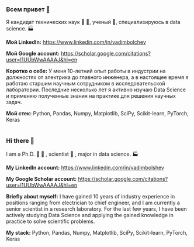 ### Всем привет 👋

Я кандидат технических наук :triangular_ruler: :notebook:, ученый :microscope:, специализируюсь в data science. :factory:

**Мой LinkedIn:** https://www.linkedin.com/in/vadimbolchev

**Мой Google account:** https://scholar.google.com/citations?user=I1UUbWwAAAAJ&hl=en

**Коротко о себе:**
У меня 10-летний опыт работы в индустрии на должностях от электрика до главного инженера, а в настоящее время я работаю старшим научным сотрудником в исследовательской лаборатории. Последние несколько лет я активно изучаю Data Science и применяю полученные знания на практике для решения научных задач.

**Мой стек:**
Python, Pandas, Numpy, Matplotlib, SciPy, Scikit-learn, PyTorch, Keras

#
### Hi there 👋

I am a Ph.D. :triangular_ruler: :notebook: , scientist :microscope: , major in data science. :factory:

**My  LinkedIn account:** https://www.linkedin.com/in/vadimbolshev

**My Google Scholar account:** https://scholar.google.com/citations?user=I1UUbWwAAAAJ&hl=en

**Briefly about myself:**
I have gained 10 years of industry experience in positions ranging from electrician to chief engineer, and I am currently a senior scientist in a research laboratory. For the last few years, I have been actively studying Data Science and applying the gained knowledge in practice to solve scientific problems.

**My stack:**
Python, Pandas, Numpy, Matplotlib, SciPy, Scikit-learn, PyTorch, Keras
